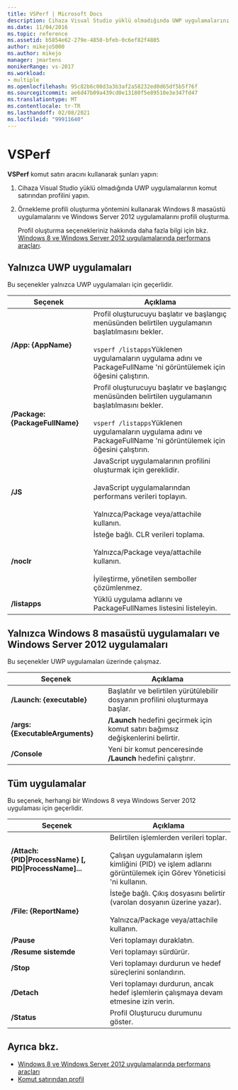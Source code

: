 ```yaml
---
title: VSPerf | Microsoft Docs
description: Cihaza Visual Studio yüklü olmadığında UWP uygulamalarını komut satırından profil oluşturma için VsPerf komut satırı aracını nasıl kullanacağınızı öğrenin.
ms.date: 11/04/2016
ms.topic: reference
ms.assetid: b5854e62-279e-4850-bfeb-0c6ef82f4805
author: mikejo5000
ms.author: mikejo
manager: jmartens
monikerRange: vs-2017
ms.workload:
- multiple
ms.openlocfilehash: 95c82b6c00d3a3b3af2a58232ed0d65df5b5f76f
ms.sourcegitcommit: ae6d47b09a439cd0e13180f5e89510e3e347fd47
ms.translationtype: MT
ms.contentlocale: tr-TR
ms.lasthandoff: 02/08/2021
ms.locfileid: "99911640"
---
```

# <a name="vsperf"></a>VSPerf
**VSPerf** komut satırı aracını kullanarak şunları yapın:

1. Cihaza Visual Studio yüklü olmadığında UWP uygulamalarının komut satırından profilini yapın.

2. Örnekleme profili oluşturma yöntemini kullanarak Windows 8 masaüstü uygulamalarını ve Windows Server 2012 uygulamalarını profili oluşturma.

   Profil oluşturma seçenekleriniz hakkında daha fazla bilgi için bkz. [Windows 8 ve Windows Server 2012 uygulamalarında performans araçları](../profiling/performance-tools-on-windows-8-and-windows-server-2012-applications.md).

## <a name="uwp-apps-only"></a>Yalnızca UWP uygulamaları
 Bu seçenekler yalnızca UWP uygulamaları için geçerlidir.

|Seçenek|Açıklama|
|-|-|
|**/App: {AppName}**|Profil oluşturucuyu başlatır ve başlangıç menüsünden belirtilen uygulamanın başlatılmasını bekler.<br /><br /> `vsperf /listapps`Yüklenen uygulamaların uygulama adını ve PackageFullName 'ni görüntülemek için öğesini çalıştırın.|
|**/Package: {PackageFullName}**|Profil oluşturucuyu başlatır ve başlangıç menüsünden belirtilen uygulamanın başlatılmasını bekler.<br /><br /> `vsperf /listapps`Yüklenen uygulamaların uygulama adını ve PackageFullName 'ni görüntülemek için öğesini çalıştırın.|
|**/JS**|JavaScript uygulamalarının profilini oluşturmak için gereklidir.<br /><br /> JavaScript uygulamalarından performans verileri toplayın.<br /><br /> Yalnızca/Package veya/attachile kullanın.|
|**/noclr**|İsteğe bağlı. CLR verileri toplama.<br /><br /> Yalnızca/Package veya/attachile kullanın.<br /><br /> İyileştirme, yönetilen semboller çözümlenmez.|
|**/listapps**|Yüklü uygulama adlarını ve PackageFullNames listesini listeleyin.|

## <a name="windows-8-desktop-applications-and-windows-server-2012-applications-only"></a>Yalnızca Windows 8 masaüstü uygulamaları ve Windows Server 2012 uygulamaları
 Bu seçenekler UWP uygulamaları üzerinde çalışmaz.

|Seçenek|Açıklama|
|-|-|
|**/Launch: {executable}**|Başlatılır ve belirtilen yürütülebilir dosyanın profilini oluşturmaya başlar.|
|**/args: {ExecutableArguments}**|**/Launch** hedefini geçirmek için komut satırı bağımsız değişkenlerini belirtir.|
|**/Console**|Yeni bir komut penceresinde **/Launch** hedefini çalıştırır.|

## <a name="all-applications"></a>Tüm uygulamalar
 Bu seçenek, herhangi bir Windows 8 veya Windows Server 2012 uygulaması için geçerlidir.

|Seçenek|Açıklama|
|-|-|
|**/Attach: {PID&#124;ProcessName} [, PID&#124;ProcessName]...**|Belirtilen işlemlerden verileri toplar.<br /><br /> Çalışan uygulamaların işlem kimliğini (PID) ve işlem adlarını görüntülemek için Görev Yöneticisi 'ni kullanın.|
|**/File: {ReportName}**|İsteğe bağlı. Çıkış dosyasını belirtir (varolan dosyanın üzerine yazar).<br /><br /> Yalnızca/Package veya/attachile kullanın.|
|**/Pause**|Veri toplamayı duraklatın.|
|**/Resume sistemde**|Veri toplamayı sürdürür.|
|**/Stop**|Veri toplamayı durdurun ve hedef süreçlerini sonlandırın.|
|**/Detach**|Veri toplamayı durdurun, ancak hedef işlemlerin çalışmaya devam etmesine izin verin.|
|**/Status**|Profil Oluşturucu durumunu göster.|

## <a name="see-also"></a>Ayrıca bkz.
- [Windows 8 ve Windows Server 2012 uygulamalarında performans araçları](../profiling/performance-tools-on-windows-8-and-windows-server-2012-applications.md)
- [Komut satırından profil](../profiling/using-the-profiling-tools-from-the-command-line.md)
